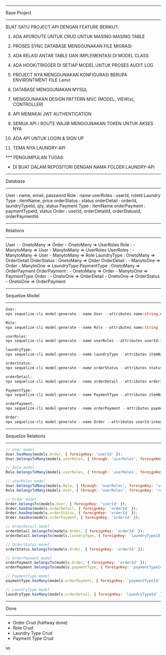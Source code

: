 ___
Base Project
___


BUAT SATU PROJECT API DENGAN FEATURE BERIKUT:

1. ADA API/ROUTE UNTUK CRUD UNTUK MASING-MASING TABLE

2. PROSES SYNC DATABASE MENGGUNAKAN FILE MIGRASI

3. ADA RELASI ANTAR TABLE DAN IMPLEMENTASI DI MODEL CLASS

4. ADA HOOK/TRIGGER DI SETIAP MODEL UNTUK PROSES AUDIT LOG

5. PROJECT NYA MENGGUNAKAN KONFIGURASI BERUPA ENVIRONTMENT FILE (.env)

6. DATABASE MENGGUNAKAN MYSQL

7. MENGGUNAKAN DESIGN PATTERN MVC (MODEL, VIEW(x), CONTROLLER)

8. API MEMAKAI JWT AUTHENTICATION 

9. SEMUA API / ROUTE WAJIB MENGGUNAKAN TOKEN UNTUK AKSES NYA

10. ADA API UNTUK LOGIN & SIGN UP

11. TEMA NYA LAUNDRY-API

 

*** PENGUMPULAN TUGAS: 

 - DI BUAT DALAM REPOSITORI DENGAN NAMA FOLDER LAUNDRY-API


___
Database
___

User : name, email, password
Role : name
userRoles : userId, roleId
Laundry Type : itemName, price
orderStatus : status
orderDetail : orderId, laundryTypeId, qty, status
Payment Type : itemName
orderPayment : paymentTypeId, status
Order : userId, orderDetailId, orderStatusId, orderPaymentId

___
Relations
___

User :  - OnetoMany => Order
        - OnetoMany => UserRoles
Role : - ManytoMany => User
       - ManytoMany => UserRoles
UserRoles : - ManytoMany => User
            - ManytoMany => Role
LaundryType : OnetoMany => OrderDetail
OrderStatus : OnetoMany => Order
OrderDetail : - ManytoOne => Order
              - ManytoOne => LaundryType
PaymentType : OnetoMany => OrderPayment
OrderPayment : - OnetoMany => Order
               - ManytoOne => PaymentType
Order : - OnetoOne => OrderDetail
        - OnetoOne => OrderStatus
        - OnetoOne => OrderPayment

___
Sequelize Model
___

```php
User:
npx sequelize-cli model:generate --name User --attributes name:string,email:string,password:string

Role:
npx sequelize-cli model:generate --name Role --attributes name:string

userRoles:
npx sequelize-cli model:generate --name userRoles --attributes userId:integer,roleId:integer

laundryType:
npx sequelize-cli model:generate --name laundryType --attributes itemName:string,price:integer

orderStatus:
npx sequelize-cli model:generate --name orderStatus --attributes status:string

orderDetail:
npx sequelize-cli model:generate --name orderDetail --attributes orderId:integer,laundryTypeId:integer,qty:integer,status:string

PaymentType:
npx sequelize-cli model:generate --name PaymentType --attributes itemName:string

orderPayment:
npx sequelize-cli model:generate --name orderPayment --attributes paymentTypeId:integer,status:string

Order:
npx sequelize-cli model:generate --name Order --attributes userId:integer,orderDetailId:integer,orderStatusId:integer,orderPaymentId:integer

```

___
Sequelize Relations
___

```js
// User model
User.hasMany(models.Order, { foreignKey: 'userId' });
User.belongsToMany(models.userRoles, { through: 'userRoles', foreignKey: 'userId' });

// Role model
Role.belongsToMany(models.userRoles, { through: 'userRoles', foreignKey: 'roleId' });

// userRoles model
User.belongsToMany(models.Role, { through: 'userRoles', foreignKey: 'userId' });
Role.belongsToMany(models.User, { through: 'userRoles', foreignKey: 'roleId' });

// Order model
Order.belongsTo(models.User, { foreignKey: 'userId' });
Order.hasOne(models.orderDetail, { foreignKey: 'orderId' });
Order.hasOne(models.orderStatus, { foreignKey: 'orderId' });
Order.hasOne(models.orderPayment, { foreignKey: 'orderId' });

// OrderDetail model
orderDetail.belongsTo(models.Order, { foreignKey: 'orderId' });
orderDetail.belongsTo(models.laundryType, { foreignKey: 'laundryTypeId' });

// OrderStatus model
orderStatus.belongsTo(models.Order, { foreignKey: 'orderId' });

// OrderPayment model
orderPayment.belongsTo(models.Order, { foreignKey: 'orderId' });
orderPayment.belongsTo(models.paymentType, { foreignKey: 'paymentTypeId' });

// PaymentType model
paymentType.hasMany(models.orderPayment, { foreignKey: 'paymentTypeId' });

// LaundryType model
laundryType.hasMany(models.orderDetail, { foreignKey: 'laundryTypeId' });
```
___
Done
___

- Order Crud (halfway done)
- Role Crud
- Laundry Type Crud
- Payment Type Crud

ss
